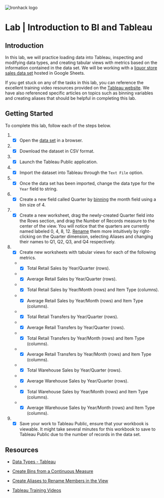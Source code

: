 ![Ironhack logo](https://i.imgur.com/1QgrNNw.png)

# Lab | Introduction to BI and Tableau

## Introduction

In this lab, we will practice loading data into Tableau, inspecting and modifying data types, and creating tabular views with metrics based on the information contained in the data set. We will be working with a [liquor store sales data set](https://docs.google.com/spreadsheets/d/1pQ2VFsuuwLqBstYYTY3fcZY32WLigw3Pzxnikkce6IA/edit?usp=sharing) hosted in Google Sheets.

If you get stuck on any of the tasks in this lab, you can reference the excellent training video resources provided on the [Tableau website](https://www.tableau.com/learn/training). We have also referenced specific articles on topics such as binning variables and creating aliases that should be helpful in completing this lab.

## Getting Started

To complete this lab, follow each of the steps below.

1. - [x] Open the [data set](https://docs.google.com/spreadsheets/d/1pQ2VFsuuwLqBstYYTY3fcZY32WLigw3Pzxnikkce6IA/edit?usp=sharing) in a browser.
2. - [x] Download the dataset in CSV format.
3. - [x] Launch the Tableau Public application.
4. - [x] Import the dataset into Tableau through the `Text File` option.
5. - [x] Once the data set has been imported, change the data type for the `Year` field to string.
6. - [x] Create a new field called Quarter by [binning](https://onlinehelp.tableau.com/current/pro/desktop/en-us/calculations_bins.htm) the month field using a bin size of 4.
7. - [x] Create a new worksheet, drag the newly-created Quarter field into the Rows section, and drag the Number of Records measure to the center of the view. You will notice that the quarters are currently named labeled 0, 4, 8, 12. [Rename](https://onlinehelp.tableau.com/current/pro/desktop/en-us/datafields_fieldproperties_aliases_ex1editing.htm) them more intuitively by right-clicking on the Quarter dimension, selecting Aliases and changing their names to Q1, Q2, Q3, and Q4 respectively.
8. - [x] Create new worksheets with tabular views for each of the following metrics.
    - - [x] Total Retail Sales by Year/Quarter (rows).
    - - [x] Average Retail Sales by Year/Quarter (rows).
    - - [x] Total Retail Sales by Year/Month (rows) and Item Type (columns).
    - - [x] Average Retail Sales by Year/Month (rows) and Item Type (columns).
    - - [x] Total Retail Transfers by Year/Quarter (rows).
    - - [x] Average Retail Transfers by Year/Quarter (rows).
    - - [x] Total Retail Transfers by Year/Month (rows) and Item Type (columns).
    - - [x] Average Retail Transfers by Year/Month (rows) and Item Type (columns).
    - - [x] Total Warehouse Sales by Year/Quarter (rows).
    - - [x] Average Warehouse Sales by Year/Quarter (rows).
    - - [x] Total Warehouse Sales by Year/Month (rows) and Item Type (columns).
    - - [x] Average Warehouse Sales by Year/Month (rows) and Item Type (columns).
9. - [x] Save your work to Tableau Public, ensure that your workbook is viewable. It might take several minutes for this workbook to save to Tableau Public due to the number of records in the data set.

## Resources

- [Data Types - Tableau](https://onlinehelp.tableau.com/current/pro/desktop/en-us/datafields_typesandroles_datatypes.htm)

- [Create Bins from a Continuous Measure](https://onlinehelp.tableau.com/current/pro/desktop/en-us/calculations_bins.htm)

- [Create Aliases to Rename Members in the View](https://onlinehelp.tableau.com/current/pro/desktop/en-us/datafields_fieldproperties_aliases_ex1editing.htm)

- [Tableau Training Videos](https://www.tableau.com/learn/training)